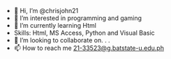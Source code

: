 - 👋 Hi, I’m @chrisjohn21
- 👀 I’m interested in programming and gaming
- 🌱 I’m currently learning Html
- Skills: Html, MS Access, Python and Visual Basic  
- 💞️ I’m looking to collaborate on. . .
- 📫 How to reach me 21-33523@g.batstate-u.edu.ph


<!---
chrisjohn21/chrisjohn21 is a ✨ special ✨ repository because its `README.md` (this file) appears on your GitHub profile.
You can click the Preview link to take a look at your changes.
--->
